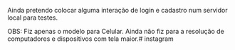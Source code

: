 Ainda pretendo colocar alguma interação de login e cadastro num servidor local para testes.

OBS: Fiz apenas o modelo para Celular. Ainda não fiz para a resolução de computadores e dispositivos com tela maior.# instagram
